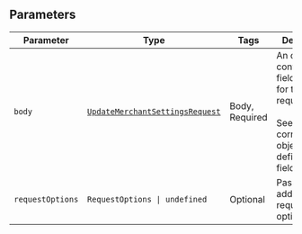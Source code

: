 ## Parameters

| Parameter | Type | Tags | Description |
|  --- | --- | --- | --- |
| `body` | [`UpdateMerchantSettingsRequest`](../../doc/models/update-merchant-settings-request.md) | Body, Required | An object containing the fields to POST for the request.<br><br>See the corresponding object definition for field details. |
| `requestOptions` | `RequestOptions \| undefined` | Optional | Pass additional request options. |
